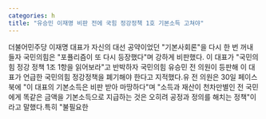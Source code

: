 ```yaml
---
categories: h
title: "유승민 이재명 비판 전에 국힘 정강정책 1호 기본소득 고쳐야"
---
```

더불어민주당 이재명 대표가 자신의 대선 공약이었던 "기본사회론"을 다시 한 번 꺼내 들자 국민의힘은 "포퓰리즘이 또 다시 등장했다"며 강하게 비판했다. 이 대표가 "국민의힘 정강 정책 1조 1항을 읽어보라"고 반박하자 국민의힘 유승민 전 의원이 등판해 이 대표가 언급한 국민의힘 정강정책을 폐기해야 한다고 지적했다.유 전 의원은 30일 페이스북에 "이 대표의 기본소득은 비판 받아 마땅하다"며 "소득과 재산이 천차만별인 전 국민에게 똑같은 금액을 기본소득으로 지급하는 것은 오히려 공정과 정의를 해치는 정책"이라고 말했다.특히 "불필요한